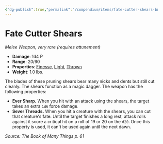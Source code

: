 ```yaml
---
{"dg-publish":true,"permalink":"/compendium/items/fate-cutter-shears-bmt/","tags":["compendium/src/5e/bmt","item/attunement/required","item/property/finesse","item/property/light","item/property/thrown","item/rarity/very-rare","item/weapon/simple/melee"]}
---
```


# Fate Cutter Shears
*Melee Weapon, very rare (requires attunement)*  

- **Damage**: 1d4 P
- **Range**: 20/60
- **Properties**: [Finesse](rules/item-properties.md#Finesse), [Light](rules/item-properties.md#Light), [Thrown](rules/item-properties.md#Thrown)
- **Weight**: 1.0 lbs.

The blades of these pruning shears bear many nicks and dents but still cut cleanly. The shears function as a magic dagger. The weapon has the following properties:

- **Ever Sharp.** When you hit with an attack using the shears, the target takes an extra `1d6` force damage.  
- **Sever Threads.** When you hit a creature with the shears, you can cut that creature's fate. Until the target finishes a long rest, attack rolls against it score a critical hit on a roll of 19 or 20 on the `d20`. Once this property is used, it can't be used again until the next dawn.  

*Source: The Book of Many Things p. 61*